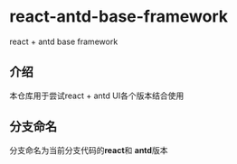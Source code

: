 # react-antd-base-framework

react + antd base framework

## 介绍

本仓库用于尝试react + antd UI各个版本结合使用

## 分支命名

分支命名为当前分支代码的**react**和 **antd**版本